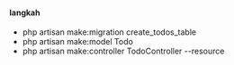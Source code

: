 #### langkah #####
- php artisan make:migration create_todos_table
- php artisan make:model Todo
- php artisan make:controller TodoController --resource